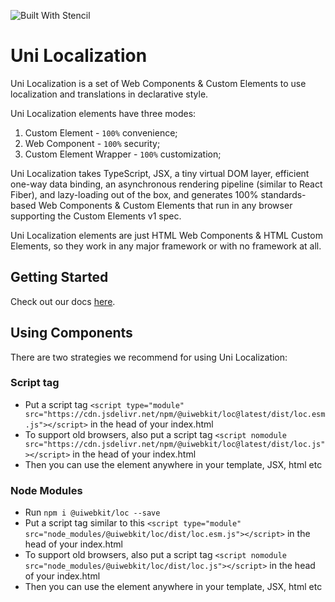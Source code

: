 ![Built With Stencil](https://img.shields.io/badge/-Built%20With%20Stencil-16161d.svg?logo=data%3Aimage%2Fsvg%2Bxml%3Bbase64%2CPD94bWwgdmVyc2lvbj0iMS4wIiBlbmNvZGluZz0idXRmLTgiPz4KPCEtLSBHZW5lcmF0b3I6IEFkb2JlIElsbHVzdHJhdG9yIDE5LjIuMSwgU1ZHIEV4cG9ydCBQbHVnLUluIC4gU1ZHIFZlcnNpb246IDYuMDAgQnVpbGQgMCkgIC0tPgo8c3ZnIHZlcnNpb249IjEuMSIgaWQ9IkxheWVyXzEiIHhtbG5zPSJodHRwOi8vd3d3LnczLm9yZy8yMDAwL3N2ZyIgeG1sbnM6eGxpbms9Imh0dHA6Ly93d3cudzMub3JnLzE5OTkveGxpbmsiIHg9IjBweCIgeT0iMHB4IgoJIHZpZXdCb3g9IjAgMCA1MTIgNTEyIiBzdHlsZT0iZW5hYmxlLWJhY2tncm91bmQ6bmV3IDAgMCA1MTIgNTEyOyIgeG1sOnNwYWNlPSJwcmVzZXJ2ZSI%2BCjxzdHlsZSB0eXBlPSJ0ZXh0L2NzcyI%2BCgkuc3Qwe2ZpbGw6I0ZGRkZGRjt9Cjwvc3R5bGU%2BCjxwYXRoIGNsYXNzPSJzdDAiIGQ9Ik00MjQuNywzNzMuOWMwLDM3LjYtNTUuMSw2OC42LTkyLjcsNjguNkgxODAuNGMtMzcuOSwwLTkyLjctMzAuNy05Mi43LTY4LjZ2LTMuNmgzMzYuOVYzNzMuOXoiLz4KPHBhdGggY2xhc3M9InN0MCIgZD0iTTQyNC43LDI5Mi4xSDE4MC40Yy0zNy42LDAtOTIuNy0zMS05Mi43LTY4LjZ2LTMuNkgzMzJjMzcuNiwwLDkyLjcsMzEsOTIuNyw2OC42VjI5Mi4xeiIvPgo8cGF0aCBjbGFzcz0ic3QwIiBkPSJNNDI0LjcsMTQxLjdIODcuN3YtMy42YzAtMzcuNiw1NC44LTY4LjYsOTIuNy02OC42SDMzMmMzNy45LDAsOTIuNywzMC43LDkyLjcsNjguNlYxNDEuN3oiLz4KPC9zdmc%2BCg%3D%3D&colorA=16161d&style=flat-square)

# Uni Localization

Uni Localization is a set of Web Components & Custom Elements to use localization and translations in declarative style.

Uni Localization elements have three modes:
1. Custom Element - `100%` convenience;
2. Web Component - `100%` security;
3. Custom Element Wrapper - `100%` customization;

Uni Localization takes TypeScript, JSX, a tiny virtual DOM layer, efficient one-way data binding, an asynchronous rendering pipeline (similar to React Fiber), and lazy-loading out of the box, and generates 100% standards-based Web Components & Custom Elements that run in any browser supporting the Custom Elements v1 spec.

Uni Localization elements are just HTML Web Components & HTML Custom Elements, so they work in any major framework or with no framework at all.

## Getting Started

Check out our docs [here](https://uiwebkit.com/wgt/loc/1/).


## Using Components

There are two strategies we recommend for using Uni Localization:

### Script tag

- Put a script tag `<script type="module" src="https://cdn.jsdelivr.net/npm/@uiwebkit/loc@latest/dist/loc.esm.js"></script>` in the head of your index.html
- To support old browsers, also put a script tag `<script nomodule src="https://cdn.jsdelivr.net/npm/@uiwebkit/loc@latest/dist/loc.js"></script>` in the head of your index.html
- Then you can use the element anywhere in your template, JSX, html etc

### Node Modules
- Run `npm i @uiwebkit/loc --save`
- Put a script tag similar to this `<script type="module" src="node_modules/@uiwebkit/loc/dist/loc.esm.js"></script>` in the head of your index.html
- To support old browsers, also put a script tag `<script nomodule src="node_modules/@uiwebkit/loc/dist/loc.js"></script>` in the head of your index.html
- Then you can use the element anywhere in your template, JSX, html etc
